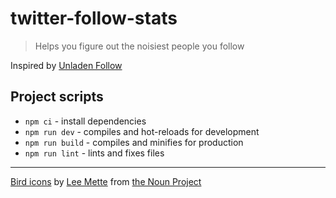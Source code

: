 # twitter-follow-stats

> Helps you figure out the noisiest people you follow

Inspired by [Unladen Follow](https://github.com/apike/Unladen-Follow)

## Project scripts

- `npm ci` - install dependencies
- `npm run dev` - compiles and hot-reloads for development
- `npm run build` - compiles and minifies for production
- `npm run lint` - lints and fixes files

---

[Bird icons](https://thenounproject.com/leemette/collection/tweeting-birds/) by [Lee Mette](https://thenounproject.com/leemette/) from [the Noun Project](https://thenounproject.com/)
